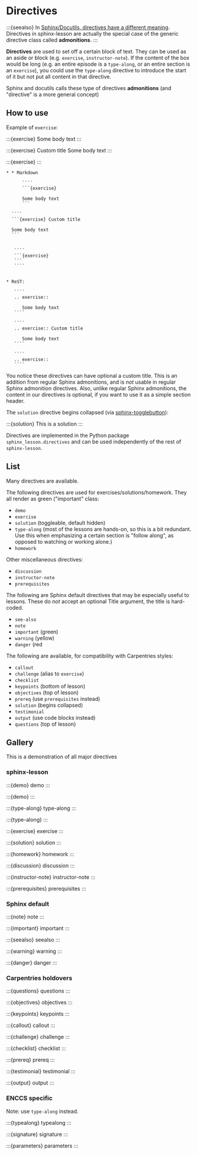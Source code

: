 # Directives

:::{seealso}
In [Sphinx/Docutils, directives have a different meaning](https://www.sphinx-doc.org/en/master/usage/restructuredtext/directives.html).
Directives in sphinx-lesson are actually the special case of the
generic directive class called **admonitions**.
:::

**Directives** are used to set off a certain block of text.  They can
be used as an aside or block (e.g. `exercise`, `instructor-note`).
If the content of the box would be long (e.g. an entire episode is a
`type-along`, or an entire section is an `exercise`), you could use
the `type-along` directive to introduce the start of it but not put
all content in that directive.

Sphinx and docutils calls these type of directives **admonitions**
(and "directive" is a more general concept)

## How to use

Example of `exercise`:

:::{exercise}
Some body text
:::

:::{exercise} Custom title
Some body text
:::

:::{exercise}
:::

````{list-table}
* * Markdown

      ````
      ```{exercise}

      Some body text
      ```
   ````

      ````
      ```{exercise} Custom title

      Some body text
      ```
   ````

      ````
      ```{exercise}
      ```
      ````


  * ReST:

      ````
      .. exercise::

         Some body text
      ````

      ````
      .. exercise:: Custom title

         Some body text
      ````

      ````
      .. exercise::
      ````
````

You notice these directives can have optional a custom title.  This is
an addition from regular Sphinx admonitions, and is *not* usable in
regular Sphinx admonition directives.  Also, unlike regular Sphinx
admonitions, the content in our directives is optional, if you want to
use it as a simple section header.

The `solution` directive begins collapsed (via [sphinx-togglebutton](https://github.com/executablebooks/sphinx-togglebutton)):

:::{solution}
This is a solution
:::

Directives are implemented in the Python package
`sphinx_lesson.directives` and can be used independently of the rest
of `sphinx-lesson`.

## List

Many directives are available.

The following directives are used for exercises/solutions/homework.
They all render as green ("important" class:

- `demo`
- `exercise`
- `solution` (toggleable, default hidden)
- `type-along` (most of the lessons are hands-on, so this is a bit
  redundant.  Use this when emphasizing a certain section is "follow
  along", as opposed to watching or working alone.)
- `homework`

Other miscellaneous directives:

- `discussion`
- `instructor-note`
- `prerequisites`

The following are Sphinx default directives that may be especially
useful to lessons.  These do *not* accept an optional Title argument,
the title is hard-coded.

- `see-also`
- `note`
- `important` (green)
- `warning` (yellow)
- `danger` (red

The following are available, for compatibility with Carpentries styles:

- `callout`
- `challenge` (alias to `exercise`)
- `checklist`
- `keypoints` (bottom of lesson)
- `objectives` (top of lesson)
- `prereq` (use `prerequisites` instead)
- `solution` (begins collapsed)
- `testimonial`
- `output` (use code blocks instead)
- `questions` (top of lesson)

## Gallery

This is a demonstration of all major directives

### sphinx-lesson

:::{demo}
demo
:::

:::{demo}
:::

:::{type-along}
type-along
:::

:::{type-along}
:::

:::{exercise}
exercise
:::

:::{solution}
solution
:::

:::{homework}
homework
:::

:::{discussion}
discussion
:::

:::{instructor-note}
instructor-note
:::

:::{prerequisites}
prerequisites
:::

### Sphinx default

:::{note}
note
:::

:::{important}
important
:::

:::{seealso}
seealso
:::

:::{warning}
warning
:::

:::{danger}
danger
:::

### Carpentries holdovers

:::{questions}
questions
:::

:::{objectives}
objectives
:::

:::{keypoints}
keypoints
:::

:::{callout}
callout
:::

:::{challenge}
challenge
:::

:::{checklist}
checklist
:::

:::{prereq}
prereq
:::

:::{testimonial}
testimonial
:::

:::{output}
output
:::

### ENCCS specific

Note: use `type-along` instead.

:::{typealong}
typealong
:::

:::{signature}
signature
:::

:::{parameters}
parameters
:::
